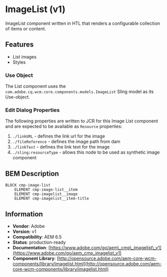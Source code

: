 <!--
Copyright 2019 Adobe Systems Incorporated

Licensed under the Apache License, Version 2.0 (the "License");
you may not use this file except in compliance with the License.
You may obtain a copy of the License at

    http://www.apache.org/licenses/LICENSE-2.0

Unless required by applicable law or agreed to in writing, software
distributed under the License is distributed on an "AS IS" BASIS,
WITHOUT WARRANTIES OR CONDITIONS OF ANY KIND, either express or implied.
See the License for the specific language governing permissions and
limitations under the License.
-->
ImageList (v1)
====
ImageList component written in HTL that renders a configurable collection of items or content.

## Features
* List images
* Styles

### Use Object
The List component uses the `com.adobe.cq.wcm.core.components.models.ImageList` Sling model as its Use-object.

### Edit Dialog Properties
The following properties are written to JCR for this Image List component and are expected to be available as `Resource` properties:

1. `./linkURL` - defines the link url for the image
2. `./fileReference` - defines the image path from dam
3. `./linkText` - defines the link text for the image
4. `./sling:resourceType` - allows this node to be used as synthetic image component

## BEM Description
```
BLOCK cmp-image-list
    ELEMENT cmp-image-list__item
    ELEMENT cmp-imagelist__image
    ELEMENT cmp-imagelist__item-title
```

## Information
* **Vendor**: Adobe
* **Version**: v1
* **Compatibility**: AEM 6.5
* **Status**: production-ready
* **Documentation**: [https://www.adobe.com/go/aem\_cmp\_imagelist\_v1](https://www.adobe.com/go/aem_cmp_imagelist_v1)
* **Component Library**: [http://opensource.adobe.com/aem-core-wcm-components/library/imagelist.html](http://opensource.adobe.com/aem-core-wcm-components/library/imagelist.html)
